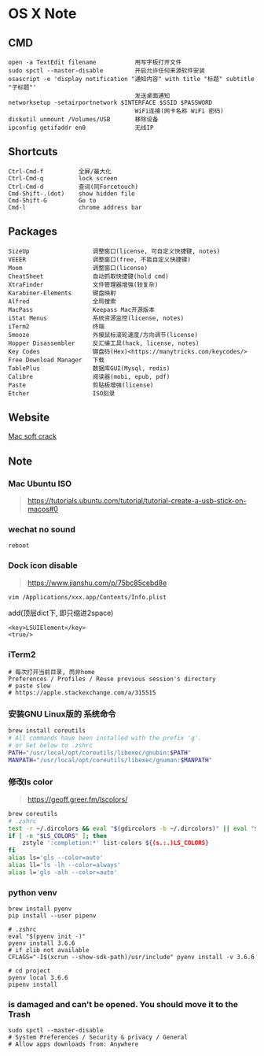 OS X Note
=========

CMD
---

    open -a TextEdit filename           用写字板打开文件
    sudo spctl --master-disable         开启允许任何来源软件安装
    osascript -e 'display notification "通知内容" with title "标题" subtitle "子标题"'
                                        发送桌面通知
    networksetup -setairportnetwork $INTERFACE $SSID $PASSWORD
                                        WiFi连接(网卡名称 WiFi 密码)
    diskutil unmount /Volumes/USB       移除设备
    ipconfig getifaddr en0              无线IP

Shortcuts
---------

    Ctrl-Cmd-f          全屏/最大化
    Ctrl-Cmd-q          lock screen
    Ctrl-Cmd-d          查词(同Forcetouch)
    Cmd-Shift-.(dot)    show hidden file
    Cmd-Shift-G         Go to
    Cmd-l               chrome address bar

Packages
--------

    SizeUp                  调整窗口(license, 可自定义快捷键, notes)
    VEEER                   调整窗口(free, 不能自定义快捷键)
    Moom                    调整窗口(license)
    CheatSheet              自动抓取快捷键(hold cmd)
    XtraFinder              文件管理器增强(较复杂)
    Karabiner-Elements      键盘映射
    Alfred                  全局搜索
    MacPass                 Keepass Mac开源版本
    iStat Menus             系统资源监控(license, notes)
    iTerm2                  终端
    Smooze                  外接鼠标滚轮速度/方向调节(license)
    Hopper Disassembler     反汇编工具(hack, license, notes)
    Key Codes               键盘码(Hex)<https://manytricks.com/keycodes/>
    Free Download Manager   下载
    TablePlus               数据库GUI(Mysql, redis)
    Calibre                 阅读器(mobi, epub, pdf)
    Paste                   剪贴板增强(license)
    Etcher                  ISO刻录

Website
-------

[Mac soft crack](https://www.macsoftdownload.com/)

Note
----

### Mac Ubuntu ISO

> <https://tutorials.ubuntu.com/tutorial/tutorial-create-a-usb-stick-on-macos#0>

### wechat no sound

    reboot

### Dock icon disable

> <https://www.jianshu.com/p/75bc85cebd8e>

    vim /Applications/xxx.app/Contents/Info.plist

add(顶层dict下, 即只缩进2space)

    <key>LSUIElement</key>
    <true/>

### iTerm2

    # 每次打开当前目录, 而非home
    Preferences / Profiles / Reuse previous session's directory
    # paste slow
    # https://apple.stackexchange.com/a/315515

### 安装GNU Linux版的 系统命令

``` sh
brew install coreutils
# All commands have been installed with the prefix 'g'.
# or Set below to .zshrc
PATH="/usr/local/opt/coreutils/libexec/gnubin:$PATH"
MANPATH="/usr/local/opt/coreutils/libexec/gnuman:$MANPATH"
```

### 修改ls color

> <https://geoff.greer.fm/lscolors/>

``` sh
brew coreutils
# .zshrc
test -r ~/.dircolors && eval "$(gdircolors -b ~/.dircolors)" || eval "$(gdircolors -b)"
if [ -n "$LS_COLORS" ]; then
    zstyle ':completion:*' list-colors ${(s.:.)LS_COLORS}
fi
alias ls='gls --color=auto'
alias ll='ls -lh --color=always'
alias l='gls -alh --color=auto'
```

### python venv

``` shell
brew install pyenv
pip install --user pipenv

# .zshrc
eval "$(pyenv init -)"
pyenv install 3.6.6
# if zlib not available
CFLAGS="-I$(xcrun --show-sdk-path)/usr/include" pyenv install -v 3.6.6

# cd project
pyenv local 3.6.6
pipenv install
```

###  is damaged and can't be opened. You should move it to the Trash

    sudo spctl --master-disable
    # System Preferences / Security & privacy / General
    # Allow apps downloads from: Anywhere
